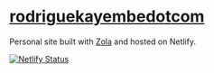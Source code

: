 # [rodriguekayembedotcom](https://rodriguekayembe.com)

Personal site built with [Zola](https://www.getzola.org/) and hosted on Netlify.


[![Netlify Status](https://api.netlify.com/api/v1/badges/c1579c74-f753-4d53-adb7-2f0d917f3a9e/deploy-status)](https://app.netlify.com/sites/rodriguekayembe/deploys)

